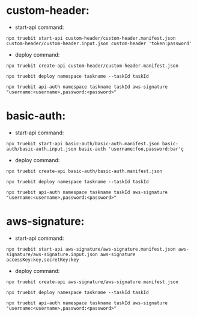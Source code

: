 
# custom-header:

* start-api command:

```
npx truebit start-api custom-header/custom-header.manifest.json custom-header/custom-header.input.json custom-header 'token:password'
```

* deploy command:
```
npx truebit create-api custom-header/custom-header.manifest.json

npx truebit deploy namespace taskname --taskId taskId

npx truebit api-auth namespace taskname taskId aws-signature "username:<username>,password:<password>"
```

# basic-auth:

* start-api command:

```
npx truebit start-api basic-auth/basic-auth.manifest.json basic-auth/basic-auth.input.json basic-auth 'username:foo,password:bar'ç
```

* deploy command:

```
npx truebit create-api basic-auth/basic-auth.manifest.json

npx truebit deploy namespace taskname --taskId taskId

npx truebit api-auth namespace taskname taskId aws-signature "username:<username>,password:<password>"
```

# aws-signature:

* start-api command:
```
npx truebit start-api aws-signature/aws-signature.manifest.json aws-signature/aws-signature.input.json aws-signature accessKey:key,secretKey:key
```

* deploy command:

```
npx truebit create-api aws-signature/aws-signature.manifest.json

npx truebit deploy namespace taskname --taskId taskId

npx truebit api-auth namespace taskname taskId aws-signature "username:<username>,password:<password>"
```